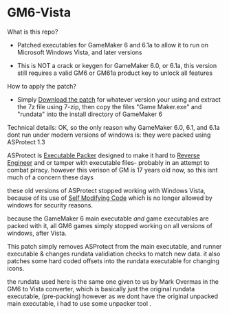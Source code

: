 # GM6-Vista

What is this repo? 
- Patched executables for GameMaker 6 and 6.1a to allow it to run on Microsoft Windows Vista, and later versions

- This is NOT a crack or keygen for GameMaker 6.0, or 6.1a, this version still requires a valid GM6 or GM61a product key to unlock all features

How to apply the patch?
- Simply [Download the patch](https://github.com/KuromeSan/GM6Vista/releases/latest) for whatever version your using and extract the 7z file using 7-zip, 
then copy the files "Game Maker.exe" and "rundata" into the install directory of GameMaker 6


Technical details:
OK, so the only reason why GameMaker 6.0, 6.1, and 6.1a dont run under modern versions of windows is: they were packed using ASProtect 1.3 

ASProtect is [Executable Packer](https://en.wikipedia.org/wiki/Executable_compression) designed to make it hard to [Reverse Engineer](https://en.wikipedia.org/wiki/Reverse_engineering) and or tamper with executable files- probably in an attempt to combat piracy. however this verison of GM is 17 years old now, so this isnt much of a concern these days 

these old versions of ASProtect stopped working with Windows Vista, because of its use of [Self Modifying Code](https://en.wikipedia.org/wiki/Self-modifying_code) which is no longer allowed by windows for security reasons.

because the GameMaker 6 main executable *and* game executables are packed with it, all GM6 games simply stopped working on all versions of windows, after Vista.

This patch simply removes ASProtect from the main executable, and runner executable & changes rundata validiation checks to match new data. 
it also patches some hard coded offsets into the rundata executable for changing icons.

the rundata used here is the same one given to us by Mark Overmas in the GM6 to Vista converter, which is basically just the original rundata executable, (pre-packing) however as we dont have the original unpacked main executable, i had to use some unpacker tool .

